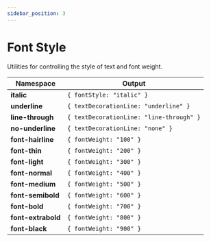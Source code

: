 ```yaml
---
sidebar_position: 3
---
```


# Font Style
Utilities for controlling the style of text and font weight.

Namespace | Output
--------- | ------
**italic** | `{ fontStyle: "italic" }`
**underline** | `{ textDecorationLine: "underline" }`
**line-through** | `{ textDecorationLine: "line-through" }`
**no-underline** | `{ textDecorationLine: "none" }`
**font-hairline** | `{ fontWeight: "100" }`
**font-thin** | `{ fontWeight: "200" }`
**font-light** | `{ fontWeight: "300" }`
**font-normal** | `{ fontWeight: "400" }`
**font-medium** | `{ fontWeight: "500" }`
**font-semibold** | `{ fontWeight: "600" }`
**font-bold** | `{ fontWeight: "700" }`
**font-extrabold** | `{ fontWeight: "800" }`
**font-black** | `{ fontWeight: "900" }`

